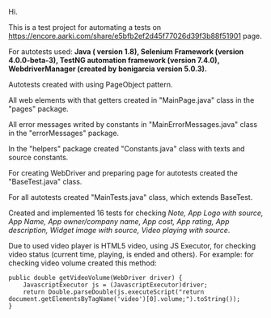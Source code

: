Hi.

This is a test project for automating a tests on https://encore.aarki.com/share/e5bfb2ef2d45f77026d39f3b88f51901 page.

For autotests used:
**Java ( version 1.8), 
Selenium Framework (version 4.0.0-beta-3), 
TestNG automation framework (version 7.4.0), 
WebdriverManager (created by bonigarcia version 5.0.3).**
    
Autotests created with using PageObject pattern.

All web elements with that getters created in "MainPage.java" class in the "pages" package.

All error messages writed by constants in "MainErrorMessages.java" class in the "errorMessages" package.

In the "helpers" package created "Constants.java" class with texts and source constants.

For creating WebDriver and preparing page for autotests created the "BaseTest.java" class.

For all autotests created "MainTests.java" class, which extends BaseTest.


Created and implemented 16 tests for checking _Note,
            App Logo with source,
            App Name,
            App owner/company name,
            App cost,
            App rating,
            App description, 
            Widget image with source, 
            Video playing with source_.

Due to used video player is HTML5 video, using JS Executor, for checking video status (current time, playing, is ended and others).
For example: for checking video volume created this method:

    public double getVideoVolume(WebDriver driver) {
        JavascriptExecutor js = (JavascriptExecutor)driver;
        return Double.parseDouble(js.executeScript("return document.getElementsByTagName('video')[0].volume;").toString());
    }

